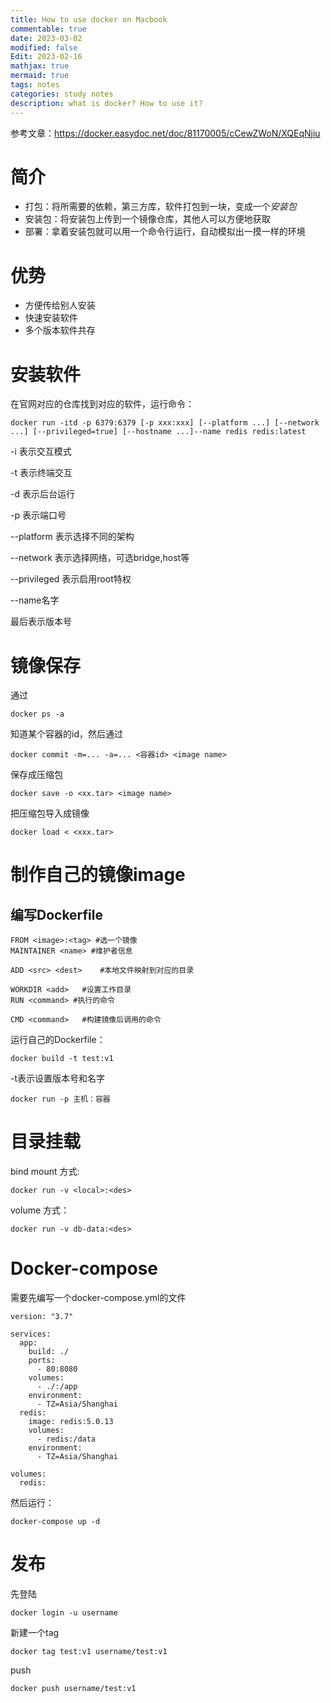 ```yaml
---
title: How to use docker on Macbook
commentable: true
date: 2023-03-02
modified: false
Edit: 2023-02-16
mathjax: true
mermaid: true
tags: notes
categories: study notes
description: what is docker? How to use it?
---
```


参考文章：https://docker.easydoc.net/doc/81170005/cCewZWoN/XQEqNjiu

# 简介

- 打包：将所需要的依赖，第三方库，软件打包到一块，变成一个*安装包*
- 安装包：将安装包上传到一个镜像仓库，其他人可以方便地获取
- 部署：拿着安装包就可以用一个命令行运行，自动模拟出一摸一样的环境

# 优势

- 方便传给别人安装
- 快速安装软件
- 多个版本软件共存

# 安装软件

在官网对应的仓库找到对应的软件，运行命令：

```
docker run -itd -p 6379:6379 [-p xxx:xxx] [--platform ...] [--network ...] [--privileged=true] [--hostname ...]--name redis redis:latest
```

-i 表示交互模式

-t 表示终端交互

-d 表示后台运行

-p 表示端口号

--platform 表示选择不同的架构

--network 表示选择网络，可选bridge,host等

--privileged 表示启用root特权

--name名字

最后表示版本号

# 镜像保存

通过

```
docker ps -a
```

知道某个容器的id，然后通过

```
docker commit -m=... -a=... <容器id> <image name>
```

保存成压缩包

```
docker save -o <xx.tar> <image name>
```

把压缩包导入成镜像

```
docker load < <xxx.tar>
```

# 制作自己的镜像image

## 编写Dockerfile

```
FROM <image>:<tag> #选一个镜像
MAINTAINER <name> #维护者信息

ADD <src> <dest>    #本地文件映射到对应的目录

WORKDIR <add>   #设置工作目录
RUN <command> #执行的命令

CMD <command>   #构建镜像后调用的命令
```

运行自己的Dockerfile：
```
docker build -t test:v1
```

-t表示设置版本号和名字

```
docker run -p 主机：容器
```

# 目录挂载

bind mount 方式:
```
docker run -v <local>:<des>
```

volume 方式：

```
docker run -v db-data:<des>
```

# Docker-compose

需要先编写一个docker-compose.yml的文件
```
version: "3.7"

services:
  app:  
    build: ./   
    ports:
      - 80:8080
    volumes:
      - ./:/app 
    environment:
      - TZ=Asia/Shanghai
  redis:
    image: redis:5.0.13
    volumes:
      - redis:/data
    environment:
      - TZ=Asia/Shanghai

volumes:
  redis:
```

然后运行：
```
docker-compose up -d
```

# 发布

先登陆
```
docker login -u username
```

新建一个tag

```
docker tag test:v1 username/test:v1
```

push

```
docker push username/test:v1
```

